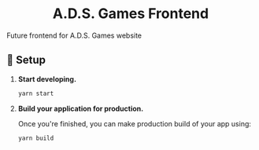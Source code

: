 <h1 align="center">
  A.D.S. Games Frontend
</h1>

Future frontend for A.D.S. Games website

## 🔧 Setup

1.  **Start developing.**

    ```bash
    yarn start
    ```

2.  **Build your application for production.**

    Once you're finished, you can make production build of your app using:

    ```bash
    yarn build
    ```
